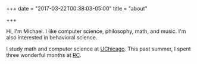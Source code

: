 +++
date = "2017-03-22T00:38:03-05:00"
title = "about"

+++

Hi, I'm Michael. I like computer science, philosophy, math, and music. I'm also interested in behavioral science.

I study math and computer science at [UChicago](https://www.uchicago.edu/). This past summer, I spent three wonderful months at [RC](https://www.recurse.com).

